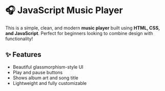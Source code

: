 # 🎧 JavaScript Music Player

This is a simple, clean, and modern **music player** built using **HTML, CSS, and JavaScript**. Perfect for beginners looking to combine design with functionality!

## ✨ Features

- Beautiful glassmorphism-style UI
- Play and pause buttons
- Shows album art and song title
- Lightweight and fully customizable
